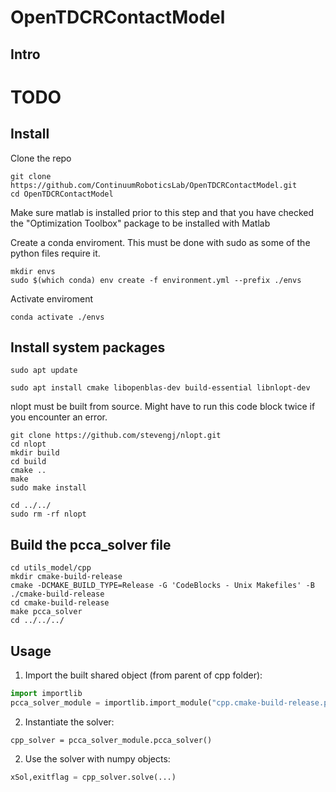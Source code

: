# OpenTDCRContactModel

## Intro
# TODO 

## Install
Clone the repo
```
git clone https://github.com/ContinuumRoboticsLab/OpenTDCRContactModel.git
cd OpenTDCRContactModel
```
Make sure matlab is installed prior to this step and that you have checked the "Optimization Toolbox" package to be installed with Matlab

Create a conda enviroment. This must be done with sudo as some of the python files
require it.
``` 
mkdir envs
sudo $(which conda) env create -f environment.yml --prefix ./envs
```
Activate enviroment
```
conda activate ./envs
```


## Install system packages
```
sudo apt update
```
```
sudo apt install cmake libopenblas-dev build-essential libnlopt-dev
```

nlopt must be built from source. Might have to run this code block twice if you encounter an error.
```
git clone https://github.com/stevengj/nlopt.git
cd nlopt
mkdir build
cd build
cmake ..
make
sudo make install

cd ../../
sudo rm -rf nlopt
```

## Build the pcca_solver file
```
cd utils_model/cpp
mkdir cmake-build-release
cmake -DCMAKE_BUILD_TYPE=Release -G 'CodeBlocks - Unix Makefiles' -B ./cmake-build-release
cd cmake-build-release
make pcca_solver
cd ../../../
```

## Usage

1. Import the built shared object (from parent of cpp folder):
```python
import importlib
pcca_solver_module = importlib.import_module("cpp.cmake-build-release.pcca_solver")
```
2. Instantiate the solver:
```
cpp_solver = pcca_solver_module.pcca_solver()
```
2. Use the solver with numpy objects:
```python
xSol,exitflag = cpp_solver.solve(...)
```